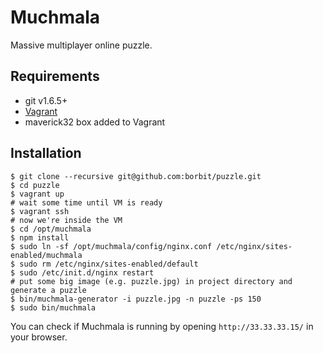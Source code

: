 Muchmala
==========
Massive multiplayer online puzzle.

Requirements
------------

* git v1.6.5+
* [Vagrant](http://vagrantup.com/)
* maverick32 box added to Vagrant

Installation
------------

    $ git clone --recursive git@github.com:borbit/puzzle.git
	$ cd puzzle
	$ vagrant up
	# wait some time until VM is ready
	$ vagrant ssh
    # now we're inside the VM
    $ cd /opt/muchmala
    $ npm install
    $ sudo ln -sf /opt/muchmala/config/nginx.conf /etc/nginx/sites-enabled/muchmala
    $ sudo rm /etc/nginx/sites-enabled/default
    $ sudo /etc/init.d/nginx restart
    # put some big image (e.g. puzzle.jpg) in project directory and generate a puzzle
    $ bin/muchmala-generator -i puzzle.jpg -n puzzle -ps 150
    $ sudo bin/muchmala

You can check if Muchmala is running by opening `http://33.33.33.15/` in your browser.

